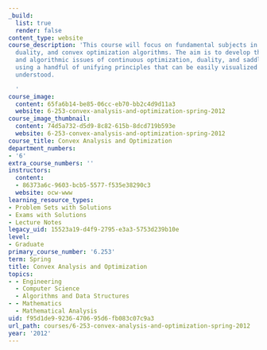 ```yaml
---
_build:
  list: true
  render: false
content_type: website
course_description: 'This course will focus on fundamental subjects in convexity,
  duality, and convex optimization algorithms. The aim is to develop the core analytical
  and algorithmic issues of continuous optimization, duality, and saddle point theory
  using a handful of unifying principles that can be easily visualized and readily
  understood.

  '
course_image:
  content: 65fa6b14-be85-06cc-eb70-bb2c4d9d11a3
  website: 6-253-convex-analysis-and-optimization-spring-2012
course_image_thumbnail:
  content: 74d5a732-d5d9-8c82-615b-8dcd719b593e
  website: 6-253-convex-analysis-and-optimization-spring-2012
course_title: Convex Analysis and Optimization
department_numbers:
- '6'
extra_course_numbers: ''
instructors:
  content:
  - 86373a6c-9603-bcb5-5577-f535e38290c3
  website: ocw-www
learning_resource_types:
- Problem Sets with Solutions
- Exams with Solutions
- Lecture Notes
legacy_uid: 15523a19-d4f9-2795-e3a3-5753d239b10e
level:
- Graduate
primary_course_number: '6.253'
term: Spring
title: Convex Analysis and Optimization
topics:
- - Engineering
  - Computer Science
  - Algorithms and Data Structures
- - Mathematics
  - Mathematical Analysis
uid: f95d1de9-9236-4706-95d6-fb083c07c9a3
url_path: courses/6-253-convex-analysis-and-optimization-spring-2012
year: '2012'
---
```

